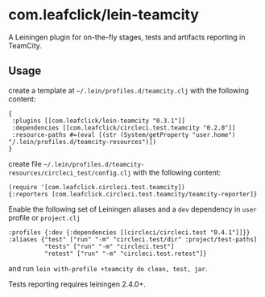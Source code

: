 # com.leafclick/lein-teamcity

A Leiningen plugin for on-the-fly stages, tests and artifacts
reporting in TeamCity.

## Usage

create a template at `~/.lein/profiles.d/teamcity.clj` with the
following content:

    {
     :plugins [[com.leafclick/lein-teamcity "0.3.1"]]
     :dependencies [[com.leafclick/circleci.test.teamcity "0.2.0"]]
     :resource-paths #=(eval [(str (System/getProperty "user.home") "/.lein/profiles.d/teamcity-resources")])
    }

create file `~/.lein/profiles.d/teamcity-resources/circleci_test/config.clj` with the following content:

    (require '[com.leafclick.circleci.test.teamcity])
    {:reporters [com.leafclick.circleci.test.teamcity/teamcity-reporter]}

Enable the following set of Leiningen aliases and a `dev` dependency in `user` profile or `project.clj`

    :profiles {:dev {:dependencies [[circleci/circleci.test "0.4.1"]]}}
    :aliases {"test" ["run" "-m" "circleci.test/dir" :project/test-paths]
              "tests" ["run" "-m" "circleci.test"]
              "retest" ["run" "-m" "circleci.test.retest"]}

and run `lein with-profile +teamcity do clean, test, jar`.

Tests reporting requires leiningen 2.4.0+.